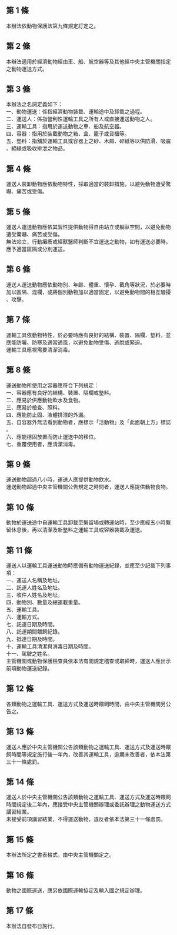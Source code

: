 第 1 條
-------
本辦法依動物保護法第九條規定訂定之。

第 2 條
-------
本辦法適用於經濟動物經由車、船、航空器等及其他經中央主管機關指定  
之動物運送方式。

第 3 條
-------
本辦法之名詞定義如下：  
一、動物運送：係指經濟動物裝載、運輸途中及卸載之過程。  
二、運送人：係指營利性運輸工具之所有人或直接運送動物之人。  
三、運輸工具：指用於運送動物之車、船及航空器。  
四、容器：指用於裝載動物之箱、盒、籠子或貨櫃等。  
五、墊料：指舖於運輸工具或容器上之砂、木屑、碎紙等以供防滑、吸震  
    、絕緣或吸收排泄之物品。

第 4 條
-------
運送人裝卸動物應依動物特性，採取適當的裝卸措施，以避免動物遭受驚  
嚇、痛苦或受傷。

第 5 條
-------
運送人運送動物應依其習性提供動物得自由站立或躺臥空間，以避免動物  
遭受驚嚇、痛苦或受傷。  
無法站立，行動癱瘓或經獸醫師判斷不宜運送之動物，如有運送必要時，  
應予適當區隔或分別運送。

第 6 條
-------
運送人運送動物應依動物別、年齡、體重、懷孕、截角等狀況，於必要時  
加以區隔、混欄，或將個別動物加以適當固定，以避免動物間的相互騷擾  
、攻擊。

第 7 條
-------
運輸工具依動物特性，於必要時應有良好的結構、裝置、隔欄、墊料，並  
應能防曬、防寒及適當通風，以避免動物受傷、逃脫或緊迫。  
運輸工具應視需要清潔消毒。

第 8 條
-------
運送動物所使用之容器應符合下列規定：  
一、容器應有良好的結構、裝置、隔欄或墊料。  
二、應易於供應動物飲水及食物。  
三、應易於檢查、照料。  
四、應能防止固、液體排泄的外漏。  
五、自容器外無法看到動物者，應標示「活動物」及「此面朝上方」標誌  
    。  
六、應能穩固放置而防止運送中的移位。  
七、重覆使用者，應清潔消毒。

第 9 條
-------
運送動物超過八小時，運送人應提供動物飲水。  
運送動物超過中央主管機關公告規定之時間者，運送人應提供動物食物。

第 10 條
--------
動物於運送途中自運輸工具卸載至繫留場或轉運站時，至少應經五小時繫  
留休息後，再以清潔及新墊料之運輸工具或容器裝載及運送。

第 11 條
--------
運送人以運輸工具運送動物時應備有動物運送紀錄，並應至少記載下列事  
項：  
一、運送人名稱及地址。  
二、託運人姓名及地址。  
三、收件人姓名及地址。  
四、動物別、數量及總運載重量。  
五、運輸工具。  
六、運輸方式。  
七、託運日期及時間。  
八、託運期間餵飼紀錄。  
九、抵達日期及時間。  
十、運輸工具清潔與消毒日期及時間。  
十一、駕駛之姓名。  
主管機關或動物保護檢查員依本法有關規定稽查或取締時，運送人應出示  
前項動物運送紀錄。

第 12 條
--------
各類動物之運輸工具、運送方式及運送時餵飼時間，由中央主管機關另公  
告之。

第 13 條
--------
運送人應於中央主管機關公告該類動物之運輸工具、運送方式及運送時餵  
飼時間等規定施行後一年內，改善其運輸工具，逾期未改善者，依本法第  
三十一條處罰。

第 14 條
--------
運送人於中央主管機關公告該類動物之運輸工具、運送方式及運送時餵飼  
時間規定後二年內，應接受中央主管機關辦理或委託辦理之動物運送方式  
講習結業。  
未接受前項講習結業，不得運送動物，違反者依本法第三十一條處罰。

第 15 條
--------
本辦法所定之書表格式，由中央主管機關定之。

第 16 條
--------
動物之國際運送，應另依國際運輸協定及輸入國之規定辦理。

第 17 條
--------
本辦法自發布日施行。

